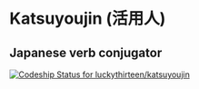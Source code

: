 # Katsuyoujin (活用人)

## Japanese verb conjugator

[![Codeship Status for luckythirteen/katsuyoujin](https://codeship.com/projects/a45769b0-fb17-0132-8717-56a30f6b7674/status)](https://codeship.com/projects/87068)
